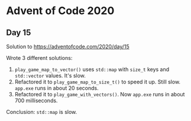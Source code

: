 # Advent of Code 2020
## Day 15

Solution to https://adventofcode.com/2020/day/15

Wrote 3 different solutions:

1. `play_game_map_to_vector()` uses `std::map` with `size_t` keys and `std::vector` values. It's slow.
2. Refactored it to `play_game_map_to_size_t()` to speed it up. Still slow. `app.exe` runs in about 20 seconds.
3. Refactored it to `play_game_with_vectors()`. Now `app.exe` runs in about 700 milliseconds.

Conclusion: `std::map` is slow.
